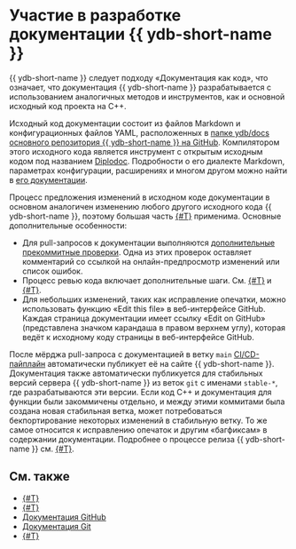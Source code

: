 # Участие в разработке документации {{ ydb-short-name }}

{{ ydb-short-name }} следует подходу «Документация как код», что означает, что документация {{ ydb-short-name }} разрабатывается с использованием аналогичных методов и инструментов, как и основной исходный код проекта на C++.

Исходный код документации состоит из файлов Markdown и конфигурационных файлов YAML, расположенных в [папке ydb/docs основного репозитория {{ ydb-short-name }} на GitHub](https://github.com/ydb-platform/ydb/tree/main/ydb/docs). Компилятором этого исходного кода является инструмент с открытым исходным кодом под названием [Diplodoc](https://diplodoc.com/ru). Подробности о его диалекте Markdown, параметрах конфигурации, расширениях и многом другом можно найти в [его документации](https://diplodoc.com/docs/ru/).

Процесс предложения изменений в исходном коде документации в основном аналогичен изменению любого другого исходного кода {{ ydb-short-name }}, поэтому большая часть [{#T}](../suggest-change.md) применима. Основные дополнительные особенности:

- Для pull-запросов к документации выполняются [дополнительные прекоммитные проверки](https://github.com/ydb-platform/ydb/actions/workflows/docs_build.yaml). Одна из этих проверок оставляет комментарий со ссылкой на онлайн-предпросмотр изменений или список ошибок.
- Процесс ревью кода включает дополнительные шаги. См. [{#T}](review.md) и [{#T}](style-guide.md).
- Для небольших изменений, таких как исправление опечатки, можно использовать функцию «Edit this file» в веб-интерфейсе GitHub. Каждая страница документации имеет ссылку «Edit on GitHub» (представлена значком карандаша в правом верхнем углу), которая ведёт к исходному коду страницы в веб-интерфейсе GitHub.

После мёрджа pull-запроса с документацией в ветку `main` [CI/CD-пайплайн](https://github.com/ydb-platform/ydb/actions/workflows/docs_release.yaml) автоматически публикует её на сайте {{ ydb-short-name }}. Документация также автоматически публикуется для стабильных версий сервера {{ ydb-short-name }} из веток `git` с именами `stable-*`, где разрабатываются эти версии. Если код C++ и документация для функции были закоммичены отдельно, и между этими коммитами была создана новая стабильная ветка, может потребоваться бекпортирование некоторых изменений в стабильную ветку. То же самое относится к исправлению опечаток и другим «багфиксам» в содержании документации. Подробнее о процессе релиза {{ ydb-short-name }} см. [{#T}](../manage-releases.md).

## См. также

- [{#T}](structure.md)
- [{#T}](genres.md)
- [Документация GitHub](https://docs.github.com/en)
- [Документация Git](https://git-scm.com/doc)
- [{#T}](guide-to-public-materials.md)